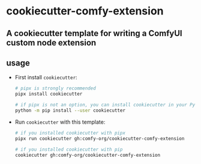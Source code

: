 # cookiecutter-comfy-extension

## A cookiecutter template for writing a ComfyUI custom node extension

## usage

- First install `cookiecutter`:

  ```bash
  # pipx is strongly recommended
  pipx install cookiecutter

  # if pipx is not an option, you can install cookiecutter in your Python user directory.
  python -m pip install --user cookiecutter
  ```

- Run `cookiecutter` with this template:

  ```bash
  # if you installed cookiecutter with pipx
  pipx run cookiecutter gh:comfy-org/cookiecutter-comfy-extension

  # if you installed cookiecutter with pip
  cookiecutter gh:comfy-org/cookiecutter-comfy-extension
  ```
